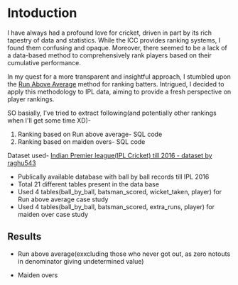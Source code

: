 # Intoduction


I have always had a profound love for cricket, driven in part by its rich tapestry of data and statistics. While the ICC provides ranking systems, I found them confusing and opaque. Moreover, there seemed to be a lack of a data-based method to comprehensively rank players based on their cumulative performance.

In my quest for a more transparent and insightful approach, I stumbled upon the [Run Above Average](http://www.cricmetric.com/blog/2012/02/a-context-independent-method-of-ranking-odi-players/) method for ranking batters. Intrigued, I decided to apply this methodology to IPL data, aiming to provide a fresh perspective on player rankings.

SO basially, I've tried to extract following(and potentially other rankings when I'll get some time XD)-
   1. Ranking based on Run above average- SQL code
   2. Ranking based on maiden overs- SQL code

Dataset used- [Indian Premier league(IPL Cricket) till 2016 - dataset by raghu543](https://data.world/raghu543/ipl-data-till-2016-set-of-csv-files)
- Publically available database with ball by ball records till IPL 2016
- Total 21 different tables present in the data base
- Used 4 tables(ball_by_ball, batsman_scored, wicket_taken, player) for Run above average case study
- Used 4 tables(ball_by_ball, batsman_scored, extra_runs, player) for maiden over case study

## Results
- Run above average(exxcluding those who never got out, as zero notouts in denominator giving undetermined value)

  
- Maiden overs 
